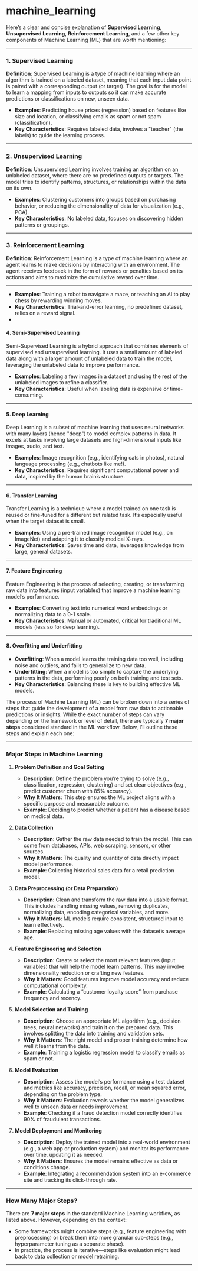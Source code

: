 # machine_learning

Here’s a clear and concise explanation of **Supervised Learning**, **Unsupervised Learning**, **Reinforcement Learning**, and a few other key components of Machine Learning (ML) that are worth mentioning:

---

### 1. Supervised Learning
**Definition**: Supervised Learning is a type of machine learning where an algorithm is trained on a labeled dataset, meaning that each input data point is paired with a corresponding output (or target). The goal is for the model to learn a mapping from inputs to outputs so it can make accurate predictions or classifications on new, unseen data.

- **Examples**: Predicting house prices (regression) based on features like size and location, or classifying emails as spam or not spam (classification).
- **Key Characteristics**: Requires labeled data, involves a "teacher" (the labels) to guide the learning process.

---

### 2. Unsupervised Learning
**Definition**: Unsupervised Learning involves training an algorithm on an unlabeled dataset, where there are no predefined outputs or targets. The model tries to identify patterns, structures, or relationships within the data on its own.

- **Examples**: Clustering customers into groups based on purchasing behavior, or reducing the dimensionality of data for visualization (e.g., PCA).
- **Key Characteristics**: No labeled data, focuses on discovering hidden patterns or groupings.

---

### 3. Reinforcement Learning
**Definition**: Reinforcement Learning is a type of machine learning where an agent learns to make decisions by interacting with an environment. The agent receives feedback in the form of rewards or penalties based on its actions and aims to maximize the cumulative reward over time.

---

- **Examples**: Training a robot to navigate a maze, or teaching an AI to play chess by rewarding winning moves.
- **Key Characteristics**: Trial-and-error learning, no predefined dataset, relies on a reward signal.
- 
#### 4. Semi-Supervised Learning
Semi-Supervised Learning is a hybrid approach that combines elements of supervised and unsupervised learning. It uses a small amount of labeled data along with a larger amount of unlabeled data to train the model, leveraging the unlabeled data to improve performance.

- **Examples**: Labeling a few images in a dataset and using the rest of the unlabeled images to refine a classifier.
- **Key Characteristics**: Useful when labeling data is expensive or time-consuming.

---

#### 5. Deep Learning
Deep Learning is a subset of machine learning that uses neural networks with many layers (hence "deep") to model complex patterns in data. It excels at tasks involving large datasets and high-dimensional inputs like images, audio, and text.

- **Examples**: Image recognition (e.g., identifying cats in photos), natural language processing (e.g., chatbots like me!).
- **Key Characteristics**: Requires significant computational power and data, inspired by the human brain’s structure.

---

#### 6. Transfer Learning
Transfer Learning is a technique where a model trained on one task is reused or fine-tuned for a different but related task. It’s especially useful when the target dataset is small.

- **Examples**: Using a pre-trained image recognition model (e.g., on ImageNet) and adapting it to classify medical X-rays.
- **Key Characteristics**: Saves time and data, leverages knowledge from large, general datasets.

---

#### 7. Feature Engineering
Feature Engineering is the process of selecting, creating, or transforming raw data into features (input variables) that improve a machine learning model’s performance.

- **Examples**: Converting text into numerical word embeddings or normalizing data to a 0-1 scale.
- **Key Characteristics**: Manual or automated, critical for traditional ML models (less so for deep learning).

---

#### 8. Overfitting and Underfitting
- **Overfitting**: When a model learns the training data too well, including noise and outliers, and fails to generalize to new data.
- **Underfitting**: When a model is too simple to capture the underlying patterns in the data, performing poorly on both training and test sets.
- **Key Characteristics**: Balancing these is key to building effective ML models.

The process of Machine Learning (ML) can be broken down into a series of steps that guide the development of a model from raw data to actionable predictions or insights. While the exact number of steps can vary depending on the framework or level of detail, there are typically **7 major steps** considered standard in the ML workflow. Below, I’ll outline these steps and explain each one:

---







### Major Steps in Machine Learning

1. **Problem Definition and Goal Setting**
   - **Description**: Define the problem you’re trying to solve (e.g., classification, regression, clustering) and set clear objectives (e.g., predict customer churn with 85% accuracy).
   - **Why It Matters**: This step ensures the ML project aligns with a specific purpose and measurable outcome.
   - **Example**: Deciding to predict whether a patient has a disease based on medical data.

2. **Data Collection**
   - **Description**: Gather the raw data needed to train the model. This can come from databases, APIs, web scraping, sensors, or other sources.
   - **Why It Matters**: The quality and quantity of data directly impact model performance.
   - **Example**: Collecting historical sales data for a retail prediction model.

3. **Data Preprocessing (or Data Preparation)**
   - **Description**: Clean and transform the raw data into a usable format. This includes handling missing values, removing duplicates, normalizing data, encoding categorical variables, and more.
   - **Why It Matters**: ML models require consistent, structured input to learn effectively.
   - **Example**: Replacing missing age values with the dataset’s average age.

4. **Feature Engineering and Selection**
   - **Description**: Create or select the most relevant features (input variables) that will help the model learn patterns. This may involve dimensionality reduction or crafting new features.
   - **Why It Matters**: Good features improve model accuracy and reduce computational complexity.
   - **Example**: Calculating a “customer loyalty score” from purchase frequency and recency.

5. **Model Selection and Training**
   - **Description**: Choose an appropriate ML algorithm (e.g., decision trees, neural networks) and train it on the prepared data. This involves splitting the data into training and validation sets.
   - **Why It Matters**: The right model and proper training determine how well it learns from the data.
   - **Example**: Training a logistic regression model to classify emails as spam or not.

6. **Model Evaluation**
   - **Description**: Assess the model’s performance using a test dataset and metrics like accuracy, precision, recall, or mean squared error, depending on the problem type.
   - **Why It Matters**: Evaluation reveals whether the model generalizes well to unseen data or needs improvement.
   - **Example**: Checking if a fraud detection model correctly identifies 90% of fraudulent transactions.

7. **Model Deployment and Monitoring**
   - **Description**: Deploy the trained model into a real-world environment (e.g., a web app or production system) and monitor its performance over time, updating it as needed.
   - **Why It Matters**: Ensures the model remains effective as data or conditions change.
   - **Example**: Integrating a recommendation system into an e-commerce site and tracking its click-through rate.

---

### How Many Major Steps?
There are **7 major steps** in the standard Machine Learning workflow, as listed above. However, depending on the context:
- Some frameworks might combine steps (e.g., feature engineering with preprocessing) or break them into more granular sub-steps (e.g., hyperparameter tuning as a separate phase).
- In practice, the process is iterative—steps like evaluation might lead back to data collection or model retraining.

---
